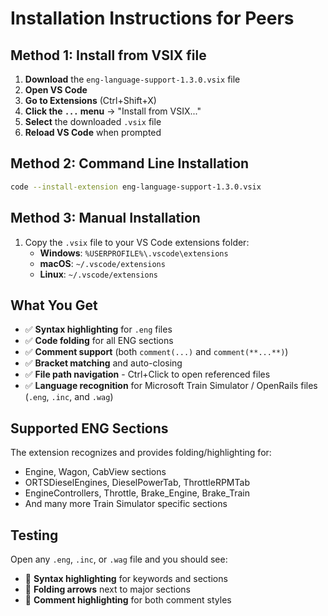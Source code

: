 # Installation Instructions for Peers

## Method 1: Install from VSIX file

1. **Download** the `eng-language-support-1.3.0.vsix` file
2. **Open VS Code**
3. **Go to Extensions** (Ctrl+Shift+X)
4. **Click the `...` menu** → "Install from VSIX..."
5. **Select** the downloaded `.vsix` file
6. **Reload VS Code** when prompted

## Method 2: Command Line Installation

```bash
code --install-extension eng-language-support-1.3.0.vsix
```

## Method 3: Manual Installation

1. Copy the `.vsix` file to your VS Code extensions folder:
   - **Windows**: `%USERPROFILE%\.vscode\extensions`
   - **macOS**: `~/.vscode/extensions`
   - **Linux**: `~/.vscode/extensions`

## What You Get

- ✅ **Syntax highlighting** for `.eng` files
- ✅ **Code folding** for all ENG sections
- ✅ **Comment support** (both `comment(...)` and `comment(**...**)`)
- ✅ **Bracket matching** and auto-closing
- ✅ **File path navigation** - Ctrl+Click to open referenced files
- ✅ **Language recognition** for Microsoft Train Simulator / OpenRails files (`.eng`, `.inc`, and `.wag`)

## Supported ENG Sections

The extension recognizes and provides folding/highlighting for:
- Engine, Wagon, CabView sections
- ORTSDieselEngines, DieselPowerTab, ThrottleRPMTab
- EngineControllers, Throttle, Brake_Engine, Brake_Train
- And many more Train Simulator specific sections

## Testing

Open any `.eng`, `.inc`, or `.wag` file and you should see:
- 🎨 **Syntax highlighting** for keywords and sections
- 📁 **Folding arrows** next to major sections
- 💬 **Comment highlighting** for both comment styles